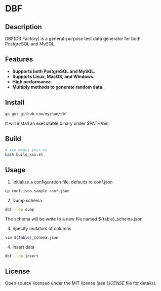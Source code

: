 # DBF

## Description
DBF(DB Factory) is a general-purpose test data generator for both PostgreSQL and MySQL.

## Features
* **Supports both PostgreSQL and MySQL.**
* **Supports Linux, MacOS, and Windows.**
* **High performance.**
* **Multiply methods to generate random data.**

## Install

```bash
go get github.com/myzhan/dbf
```

It will install an executable binary under $PATH/bin.

## Build

```bash
# xxx means your os
bash build_xxx.sh
```

## Usage

1. Initialize a configuration file, defaults to conf.json

```bash
cp conf.json.sample conf.json
```

2. Dump schema

```bash
dbf --op dump
```

The schema will be write to a new file named ${table}_schema.json

3. Specify mutators of columns

```bash
vim ${table}_schema.json
```

4. Insert data

```bash
dbf --op insert
```

## License
Open source licensed under the MIT license (see _LICENSE_ file for details).